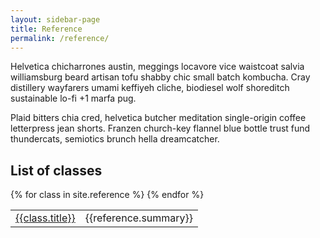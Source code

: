 ```yaml
---
layout: sidebar-page
title: Reference
permalink: /reference/
---
```


Helvetica chicharrones austin, meggings locavore vice waistcoat salvia williamsburg beard artisan tofu shabby chic small batch kombucha. Cray distillery wayfarers umami keffiyeh cliche, biodiesel wolf shoreditch sustainable lo-fi +1 marfa pug.

Plaid bitters chia cred, helvetica butcher meditation single-origin coffee letterpress jean shorts. Franzen church-key flannel blue bottle trust fund thundercats, semiotics brunch hella dreamcatcher.

## List of classes
<table>
  <tbody>
  {% for class in site.reference %}
    <tr>
      <td><a href="{{class.url}}">{{class.title}}</a></td>
      <td>{{reference.summary}}</td>
    <tr>
  {% endfor %}
  </tbody>
</table>
